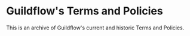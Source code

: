 # Guildflow's Terms and Policies

This is an archive of Guildflow's current and historic Terms and Policies.
